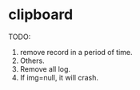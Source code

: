 # clipboard


TODO:
1. remove record in a period of time.
2. Others.
3. Remove all log.
4. If img=null, it will crash. 
